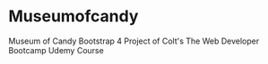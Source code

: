 # Museumofcandy
Museum of Candy Bootstrap 4 Project of Colt's The Web Developer Bootcamp Udemy Course
